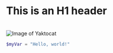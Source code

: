 # This is an H1 header
\
![Image of Yaktocat](https://i.pinimg.com/736x/7a/01/60/7a0160703608c492b1f64c8f5136140c.jpg)

``` PowerShell
$myVar = "Hello, world!"
```
